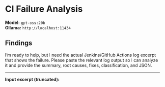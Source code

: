 # CI Failure Analysis

**Model:** `gpt-oss:20b`  
**Ollama:** `http://localhost:11434`

## Findings
I’m ready to help, but I need the actual Jenkins/GitHub Actions log excerpt that shows the failure. Please paste the relevant log output so I can analyze it and provide the summary, root causes, fixes, classification, and JSON.

---
**Input excerpt (truncated):**

